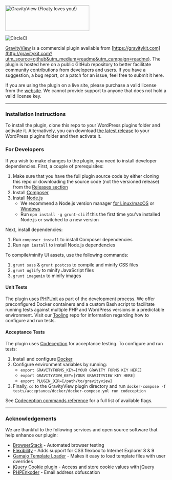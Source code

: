 <img src="https://gravitykit.com/wp-content/themes/Website/images/GravityView-262x80@2x.png" width="262" height="80" alt="GravityView (Floaty loves you!)" />

![CircleCI](https://circleci.com/gh/gravityview/GravityView/tree/develop.svg?style=svg&circle-token=19fbfae4c960858b2e08be4f7e993df41df5f367)

[GravityView](https://gravitykit.com/?utm_source=github&utm_medium=readme&utm_campaign=readme) is a commercial plugin available from [https://gravitykit.com](http://gravitykit.com?utm_source=github&utm_medium=readme&utm_campaign=readme). The plugin is hosted here on a public GitHub repository to better facilitate community contributions from developers and users. If you have a suggestion, a bug report, or a patch for an issue, feel free to submit it here.

If you are using the plugin on a live site, please purchase a valid license from the [website](https://gravitykit.com/?utm_source=github&utm_medium=readme&utm_campaign=readme). We cannot provide support to anyone that does not hold a valid license key.

----------
### Installation Instructions

To install the plugin, clone this repo to your WordPress plugins folder and activate it. Alternatively, you can download [the latest release](https://github.com/gravityview/GravityView/releases) to your WordPress plugins folder and then activate it.

### For Developers

If you wish to make changes to the plugin, you need to install developer dependencies. First, a couple of prerequisites:

1. Make sure that you have the full plugin source code by either cloning this repo or downloading the source code (not the versioned release) from the [Releases section](https://github.com/gravityview/GravityView/releases) 
2. Install [Composer](https://getcomposer.org/)
3. Install [Node.js](https://nodejs.org/en/)
   - We recommend a Node.js version manager [for Linux/macOS](https://github.com/nvm-sh/nvm) or [Windows](https://github.com/coreybutler/nvm-windows)
   - Run `npm install -g grunt-cli` if this the first time you've installed Node.js or switched to a new version

Next, install dependencies:
1. Run `composer install` to install Composer dependencies
2. Run `npm install` to install Node.js dependencies
 
To compile/minify UI assets, use the following commands:

1. `grunt sass` & `grunt postcss` to compile and minify CSS files
2. `grunt uglify` to minify JavaScript files
3. `grunt imagemin` to minify images

#### Unit Tests

The plugin uses [PHPUnit](https://phpunit.de/) as part of the development process. We offer preconfigured Docker containers and a custom Bash script to facilitate running tests against multiple PHP and WordPress versions in a predictable environment. Visit our [Tooling](https://github.com/gravityview/Tooling/blob/main/docker-unit-tests/) repo for information regarding how to configure and run tests.   

#### Acceptance Tests

The plugin uses [Codeception](https://codeception.com/) for acceptance testing. To configure and run tests:

1. Install and configure [Docker](https://www.docker.com/)
2. Configure environment variables by running:
   - `export GRAVITYFORMS_KEY=[YOUR GRAVITY FORMS KEY HERE]`
   - `export GRAVITYVIEW_KEY=[YOUR GRAVITYVIEW KEY HERE]`
   - `export PLUGIN_DIR=[/path/to/gravityview]`
3. Finally, `cd` to the GravityView plugin directory and run `docker-compose -f tests/acceptance/docker/docker-compose.yml run codeception`
   
See [Codeception commands reference](https://codeception.com/docs/reference/Commands) for a full list of available flags.

----------

### Acknowledgements

We are thankful to the following services and open source software that help enhance our plugin:

- [BrowserStack](https://www.browserstack.com) - Automated browser testing
- [Flexibility](https://github.com/10up/flexibility) - Adds support for CSS flexbox to Internet Explorer 8 &amp; 9
- [Gamajo Template Loader](https://github.com/GaryJones/Gamajo-Template-Loader) - Makes it easy to load template files with user overrides
- [jQuery Cookie plugin](https://github.com/carhartl/jquery-cookie) - Access and store cookie values with jQuery
- [PHPEnkoder](https://github.com/jnicol/standalone-phpenkoder) - Email address obfuscation
